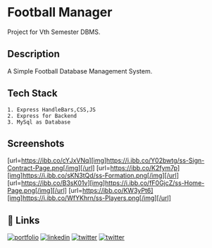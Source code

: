 # Football Manager

Project for Vth Semester DBMS.

## Description

A Simple Football Database Management System. 

## Tech Stack 

    1. Express HandleBars,CSS,JS
    2. Express for Backend 
    3. MySql as Database


## Screenshots

[url=https://ibb.co/cYJxVNq][img]https://i.ibb.co/Y02bwtg/ss-Sign-Contract-Page.png[/img][/url]
[url=https://ibb.co/K2fym7p][img]https://i.ibb.co/sKN3tQd/ss-Formation.png[/img][/url]
[url=https://ibb.co/B3sK01v][img]https://i.ibb.co/fF0GjcZ/ss-Home-Page.png[/img][/url]
[url=https://ibb.co/KW3yPt6][img]https://i.ibb.co/WfYKhrn/ss-Players.png[/img][/url]


## 🔗 Links
[![portfolio](https://img.shields.io/badge/my_GitHUb-000?style=for-the-badge&logo=ko-fi&logoColor=white)](https://github.com/dszvivian/)
[![linkedin](https://img.shields.io/badge/linkedin-0A66C2?style=for-the-badge&logo=linkedin&logoColor=white)](https://www.linkedin.com/in/dszvivian/)
[![twitter](https://img.shields.io/badge/twitter-1DA1F2?style=for-the-badge&logo=twitter&logoColor=white)](https://twitter.com/dszvivian)
[![twitter](https://img.shields.io/badge/instagram-C13584?style=for-the-badge&logo=instagram&logoColor=white)](https://www.instagram.com/dszvivian/)

